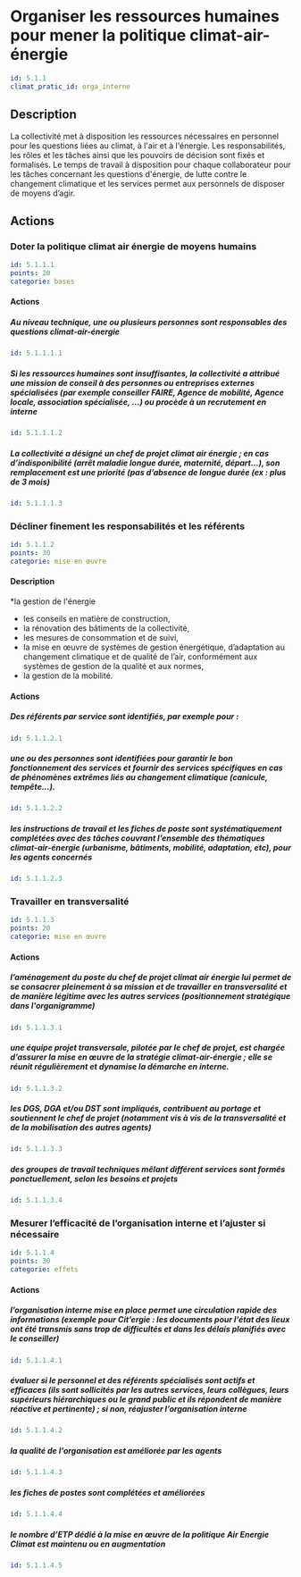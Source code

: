 # Organiser les ressources humaines pour mener la politique climat-air-énergie
```yaml
id: 5.1.1
climat_pratic_id: orga_interne
```
## Description
La collectivité met à disposition les ressources nécessaires en personnel pour les questions liées au climat, à l'air et à l'énergie. Les responsabilités, les rôles et les tâches ainsi que les pouvoirs de décision sont fixés et formalisés. Le temps de travail à disposition pour chaque collaborateur pour les tâches concernant les questions d'énergie, de lutte contre le changement climatique et les services permet aux personnels de disposer de moyens d’agir.


## Actions
### Doter la politique climat air énergie de moyens humains
```yaml
id: 5.1.1.1
points: 20
categorie: bases
```
#### Actions
##### Au niveau technique, une ou plusieurs personnes sont responsables des questions climat-air-énergie
```yaml
id: 5.1.1.1.1
```

##### Si les ressources humaines sont insuffisantes, la collectivité a attribué une mission de conseil à des personnes ou entreprises externes spécialisées (par exemple  conseiller FAIRE, Agence de mobilité, Agence locale, association spécialisée, ...) ou procède à un recrutement en interne
```yaml
id: 5.1.1.1.2
```

##### La collectivité a désigné un chef de projet climat air énergie ; en cas d’indisponibilité (arrêt maladie longue durée, maternité, départ…), son remplacement est une priorité (pas d’absence de longue durée (ex : plus de 3 mois)
```yaml
id: 5.1.1.1.3
```


### Décliner finement les responsabilités et les référents
```yaml
id: 5.1.1.2
points: 30
categorie: mise en œuvre
```
#### Description
*la gestion de l'énergie
* les conseils en matière de construction,
* la rénovation des bâtiments de la collectivité,
* les mesures de consommation et de suivi,
* la mise en œuvre de systèmes de gestion énergétique, d’adaptation au changement climatique et de qualité de l’air, conformément aux systèmes de gestion de la qualité et aux normes,
* la gestion de la mobilité.

#### Actions
##### Des référents par service sont identifiés, par exemple pour :
```yaml
id: 5.1.1.2.1
```

##### une ou des personnes sont identifiées pour garantir le bon fonctionnement des services et fournir des services spécifiques en cas de phénomènes extrêmes liés au changement climatique (canicule, tempête...).
```yaml
id: 5.1.1.2.2
```

##### les instructions de travail et les fiches de poste sont systématiquement complétées avec des tâches couvrant l’ensemble des thématiques climat-air-énergie (urbanisme, bâtiments, mobilité, adaptation, etc), pour les agents concernés
```yaml
id: 5.1.1.2.3
```


### Travailler en transversalité
```yaml
id: 5.1.1.3
points: 20
categorie: mise en œuvre
```
#### Actions
##### l’aménagement du poste du chef de projet climat air énergie lui permet de se consacrer pleinement à sa mission et de travailler en transversalité et de manière légitime avec les autres services (positionnement stratégique dans l'organigramme)
```yaml
id: 5.1.1.3.1
```

##### une équipe projet transversale, pilotée par le chef de projet, est chargée d’assurer la mise en œuvre de la stratégie climat-air-énergie ; elle se réunit régulièrement et dynamise la démarche en interne.
```yaml
id: 5.1.1.3.2
```

##### les DGS, DGA et/ou DST sont impliqués, contribuent au portage et soutiennent le chef de projet (notamment vis à vis de la transversalité et de la mobilisation des autres agents)
```yaml
id: 5.1.1.3.3
```

##### des groupes de travail techniques mêlant différent services sont formés ponctuellement, selon les besoins et projets
```yaml
id: 5.1.1.3.4
```


### Mesurer l’efficacité de l’organisation interne et l’ajuster si nécessaire
```yaml
id: 5.1.1.4
points: 30
categorie: effets
```
#### Actions
##### l’organisation interne mise en place permet une circulation rapide des informations (exemple pour Cit’ergie : les documents pour l'état des lieux ont été transmis sans trop de difficultés et dans les délais planifiés avec le conseiller)
```yaml
id: 5.1.1.4.1
```

##### évaluer si le personnel et des référents spécialisés sont actifs et efficaces (ils sont sollicités par les autres services, leurs collègues, leurs supérieurs hiérarchiques ou le grand public et ils répondent de manière réactive et pertinente) ; si non, réajuster l’organisation interne
```yaml
id: 5.1.1.4.2
```

##### la qualité de l'organisation est améliorée par les agents
```yaml
id: 5.1.1.4.3
```

##### les fiches de postes sont complétées et améliorées
```yaml
id: 5.1.1.4.4
```

##### le nombre d’ETP dédié à la mise en œuvre de la politique Air Energie Climat est maintenu ou en augmentation
```yaml
id: 5.1.1.4.5
```


